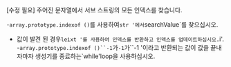 [수정 필요]
주어진 문자열에서 서브 스트링의 모든 인덱스를 찾습니다.

-`array.prototype.indexof ()`를 사용하여`str '에서`searchValue`를 찾으십시오.
- 값이 발견 된 경우`leixt '를 사용하여 인덱스를 반환하고 인덱스를 업데이트하십시오.`i'.
-`array.prototype.indexof ()``-1`가`-1`가``-1 '이라고 반환되는 값이 값을 끝내 자마자 생성기를 종료하는`while'loop을 사용하십시오.